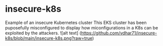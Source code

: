 # insecure-k8s
 Example of an insecure Kubernetes cluster
This EKS cluster has been puposefully misconfigured to display how miconfigurations in a K8s can be exploited by the attackers.
![alt text] (https://github.com/vdhar71/insecure-k8s/blob/main/insecure-k8s.png?raw=true)
